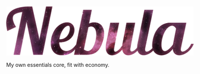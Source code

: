 ![Nebula Core](https://github.com/e3ndr/NebulaCore/raw/master/Nebula_Logo_lowres.png "Nebula Core")  
  
 My own essentials core, fit with economy.  
  
